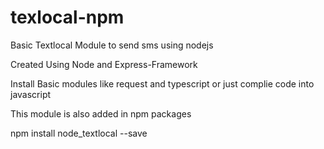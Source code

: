 # texlocal-npm
Basic Textlocal Module to send sms using nodejs


Created Using Node and Express-Framework

Install Basic modules like request and typescript or just complie code into javascript

This module is also added in npm packages

npm install node_textlocal --save



